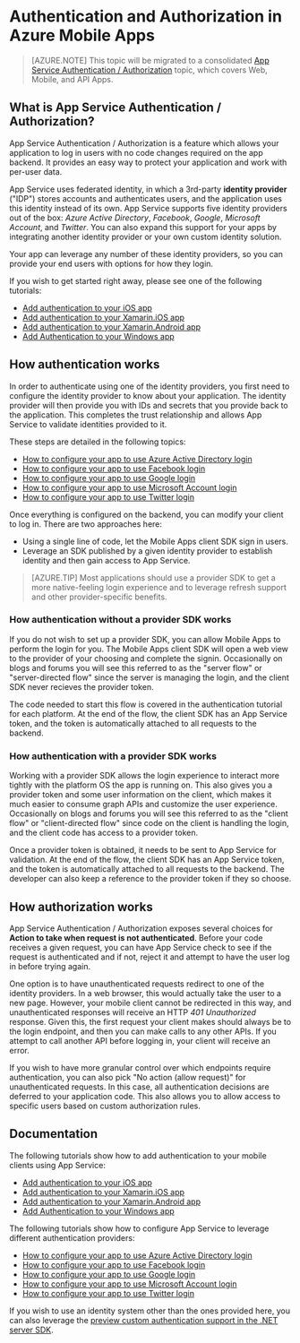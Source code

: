 <properties
	pageTitle="Authentication and Authorization in Azure Mobile Apps | Microsoft Azure"
	description="Conceptual reference and overview of the Authentication / Authorization feature for Azure Mobile Apps"
	services="app-service\mobile"
	documentationCenter=""
	authors="mattchenderson"
	manager="erikref"
	editor=""/>

<tags
	ms.service="app-service-mobile"
	ms.workload="mobile"
	ms.tgt_pltfrm="na"
	ms.devlang="multiple"
	ms.topic="article"
	ms.date="05/05/2016"
	ms.author="mahender"/>

# Authentication and Authorization in Azure Mobile Apps

> [AZURE.NOTE] This topic will be migrated to a consolidated [App Service Authentication / Authorization](../app-service/app-service-authentication-overview.md) topic, which covers Web, Mobile, and API Apps.

## What is App Service Authentication / Authorization?

App Service Authentication / Authorization is a feature which allows your application to log in users with no code changes required on the app backend. It provides an easy way to protect your application and work with per-user data.

App Service uses federated identity, in which a 3rd-party **identity provider** ("IDP") stores accounts and authenticates users, and the application uses this identity instead of its own. App Service supports five identity providers out of the box: _Azure Active Directory_, _Facebook_, _Google_, _Microsoft Account_, and _Twitter_. You can also expand this support for your apps by integrating another identity provider or your own custom identity solution.

Your app can leverage any number of these identity providers, so you can provide your end users with options for how they login.

If you wish to get started right away, please see one of the following tutorials:

- [Add authentication to your iOS app]
- [Add authentication to your Xamarin.iOS app]
- [Add authentication to your Xamarin.Android app]
- [Add Authentication to your Windows app]

## How authentication works

In order to authenticate using one of the identity providers, you first need to configure the identity provider to know about your application. The identity provider will then provide you with IDs and secrets that you provide back to the application. This completes the trust relationship and allows App Service to validate identities provided to it.

These steps are detailed in the following topics:

- [How to configure your app to use Azure Active Directory login]
- [How to configure your app to use Facebook login]
- [How to configure your app to use Google login]
- [How to configure your app to use Microsoft Account login]
- [How to configure your app to use Twitter login]

Once everything is configured on the backend, you can modify your client to log in. There are two approaches here:

- Using a single line of code, let the Mobile Apps client SDK sign in users.
- Leverage an SDK published by a given identity provider to establish identity and then gain access to App Service.

>[AZURE.TIP] Most applications should use a provider SDK to get a more native-feeling login experience and to leverage refresh support and other provider-specific benefits.

### How authentication without a provider SDK works

If you do not wish to set up a provider SDK, you can allow Mobile Apps to perform the login for you. The Mobile Apps client SDK will open a web view to the provider of your choosing and complete the signin. Occasionally on blogs and forums you will see this referred to as the "server flow" or "server-directed flow" since the server is managing the login, and the client SDK never recieves the provider token.

The code needed to start this flow is covered in the authentication tutorial for each platform. At the end of the flow, the client SDK has an App Service token, and the token is automatically attached to all requests to the backend.

### How authentication with a provider SDK works

Working with a provider SDK allows the login experience to interact more tightly with the platform OS the app is running on. This also gives you a provider token and some user information on the client, which makes it much easier to consume graph APIs and customize the user experience. Occasionally on blogs and forums you will see this referred to as the "client flow" or "client-directed flow" since code on the client is handling the login, and the client code has access to a provider token.

Once a provider token is obtained, it needs to be sent to App Service for validation. At the end of the flow, the client SDK has an App Service token, and the token is automatically attached to all requests to the backend. The developer can also keep a reference to the provider token if they so choose.

## How authorization works

App Service Authentication / Authorization exposes several choices for **Action to take when request is not authenticated**. Before your code receives a given request, you can have App Service check to see if the request is authenticated and if not, reject it and attempt to have the user log in before trying again.

One option is to have unauthenticated requests redirect to one of the identity providers. In a web browser, this would actually take the user to a new page. However, your mobile client cannot be redirected in this way, and unauthenticated responses will receive an HTTP _401 Unauthorized_ response. Given this, the first request your client makes should always be to the login endpoint, and then you can make calls to any other APIs. If you attempt to call another API before logging in, your client will receive an error.

If you wish to have more granular control over which endpoints require authentication, you can also pick "No action (allow request)" for unauthenticated requests. In this case, all authentication decisions are deferred to your application code. This also allows you to allow access to specific users based on custom authorization rules.

## Documentation

The following tutorials show how to add authentication to your mobile clients using App Service:

- [Add authentication to your iOS app]
- [Add authentication to your Xamarin.iOS app]
- [Add authentication to your Xamarin.Android app]
- [Add Authentication to your Windows app]

The following tutorials show how to configure App Service to leverage different authentication providers:

- [How to configure your app to use Azure Active Directory login]
- [How to configure your app to use Facebook login]
- [How to configure your app to use Google login]
- [How to configure your app to use Microsoft Account login]
- [How to configure your app to use Twitter login]

If you wish to use an identity system other than the ones provided here, you can also leverage the [preview custom authentication support in the .NET server SDK](app-service-mobile-dotnet-backend-how-to-use-server-sdk.md#custom-auth).

[Add authentication to your iOS app]: app-service-mobile-ios-get-started-users.md
[Add authentication to your Xamarin.iOS app]: app-service-mobile-xamarin-ios-get-started-users.md
[Add authentication to your Xamarin.Android app]: app-service-mobile-xamarin-android-get-started-users.md
[Add Authentication to your Windows app]: app-service-mobile-windows-store-dotnet-get-started-users.md

[How to configure your app to use Azure Active Directory login]: app-service-mobile-how-to-configure-active-directory-authentication.md
[How to configure your app to use Facebook login]: app-service-mobile-how-to-configure-facebook-authentication.md
[How to configure your app to use Google login]: app-service-mobile-how-to-configure-google-authentication.md
[How to configure your app to use Microsoft Account login]: app-service-mobile-how-to-configure-microsoft-authentication.md
[How to configure your app to use Twitter login]: app-service-mobile-how-to-configure-twitter-authentication.md